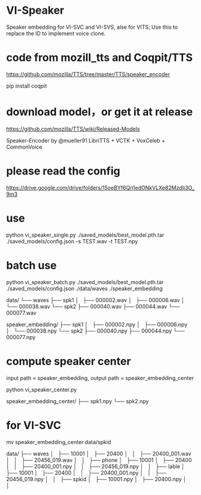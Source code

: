# VI-Speaker
Speaker embedding for VI-SVC and VI-SVS, alse for VITS; Use this to replace the ID to implement voice clone.

# code from mozill_tts and Coqpit/TTS
https://github.com/mozilla/TTS/tree/master/TTS/speaker_encoder

pip install coqpit

# download model，or get it at **release**
https://github.com/mozilla/TTS/wiki/Released-Models

Speaker-Encoder by @mueller91	LibriTTS + VCTK + VoxCeleb + CommonVoice

# please read the config
https://drive.google.com/drive/folders/15oeBYf6Qn1edONkVLXe82MzdIi3O_9m3

# use
python vi_speaker_single.py ./saved_models/best_model.pth.tar ./saved_models/config.json -s TEST.wav -t TEST.npy

# batch use
python vi_speaker_batch.py ./saved_models/best_model.pth.tar ./saved_models/config.json ./data/waves ./speaker_embedding

data/
└── waves
    ├── spk1
    │   ├── 000002.wav
    │   ├── 000006.wav
    │   └── 000038.wav
    └── spk2
        ├── 000040.wav
        ├── 000044.wav
        └── 000077.wav

speaker_embedding/
├── spk1
│   ├── 000002.npy
│   ├── 000006.npy
│   └── 000038.npy
└── spk2
    ├── 000040.npy
    ├── 000044.npy
    └── 000077.npy

# compute speaker center
input path = speaker_embedding, output path = speaker_embedding_center

python vi_speaker_center.py

speaker_embedding_center/
├── spk1.npy
└── spk2.npy


# for VI-SVC
mv speaker_embedding_center data/spkid

data/
├── waves
│   ├── 10001
│   ├── 20400
│   │   ├── 20400_001.wav
│   │   ├── 20456_019.wav
│   │   
├── phone
│   ├── 10001
│   ├── 20400
│   │   ├── 20400_001.npy
│   │   ├── 20456_019.npy
│   │   
├── lable
│   ├── 10001
│   ├── 20400
│   │   ├── 20400_001.npy
│   │   ├── 20456_019.npy
│   │   
├── spkid
│   ├── 10001.npy
│   ├── 20400.npy
│   │   



